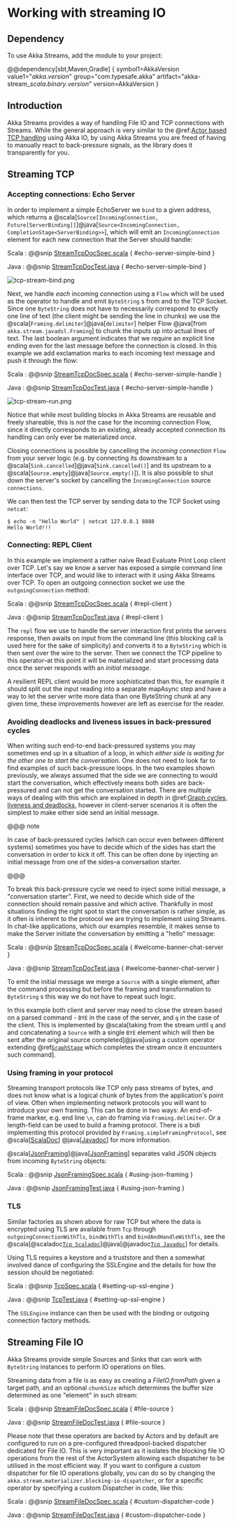 # Working with streaming IO

## Dependency

To use Akka Streams, add the module to your project:

@@dependency[sbt,Maven,Gradle] {
  symbol1=AkkaVersion
  value1="$akka.version$"
  group="com.typesafe.akka"
  artifact="akka-stream_$scala.binary.version$"
  version=AkkaVersion
}

## Introduction

Akka Streams provides a way of handling File IO and TCP connections with Streams.
While the general approach is very similar to the @ref:[Actor based TCP handling](../io-tcp.md) using Akka IO,
by using Akka Streams you are freed of having to manually react to back-pressure signals,
as the library does it transparently for you.

## Streaming TCP

### Accepting connections: Echo Server

In order to implement a simple EchoServer we `bind` to a given address, which returns a @scala[`Source[IncomingConnection, Future[ServerBinding]]`]@java[`Source<IncomingConnection, CompletionStage<ServerBinding>>`],
which will emit an `IncomingConnection` element for each new connection that the Server should handle:

Scala
:   @@snip [StreamTcpDocSpec.scala](/akka-docs/src/test/scala/docs/stream/io/StreamTcpDocSpec.scala) { #echo-server-simple-bind }

Java
:   @@snip [StreamTcpDocTest.java](/akka-docs/src/test/java/jdocs/stream/io/StreamTcpDocTest.java) { #echo-server-simple-bind }

![tcp-stream-bind.png](../images/tcp-stream-bind.png)

Next, we handle *each* incoming connection using a `Flow` which will be used as the operator
to handle and emit `ByteString` s from and to the TCP Socket. Since one `ByteString` does not have to necessarily
correspond to exactly one line of text (the client might be sending the line in chunks) we use the @scala[`Framing.delimiter`]@java[`delimiter`]
helper Flow @java[from `akka.stream.javadsl.Framing`] to chunk the inputs up into actual lines of text. The last boolean
argument indicates that we require an explicit line ending even for the last message before the connection is closed.
In this example we add exclamation marks to each incoming text message and push it through the flow:

Scala
:   @@snip [StreamTcpDocSpec.scala](/akka-docs/src/test/scala/docs/stream/io/StreamTcpDocSpec.scala) { #echo-server-simple-handle }

Java
:   @@snip [StreamTcpDocTest.java](/akka-docs/src/test/java/jdocs/stream/io/StreamTcpDocTest.java) { #echo-server-simple-handle }

![tcp-stream-run.png](../images/tcp-stream-run.png)

Notice that while most building blocks in Akka Streams are reusable and freely shareable, this is *not* the case for the
incoming connection Flow, since it directly corresponds to an existing, already accepted connection its handling can
only ever be materialized *once*.

Closing connections is possible by cancelling the *incoming connection* `Flow` from your server logic (e.g. by
connecting its downstream to a @scala[`Sink.cancelled`]@java[`Sink.cancelled()`] and its upstream to a @scala[`Source.empty`]@java[`Source.empty()`]).
It is also possible to shut down the server's socket by cancelling the `IncomingConnection` source `connections`.

We can then test the TCP server by sending data to the TCP Socket using `netcat`:

```
$ echo -n "Hello World" | netcat 127.0.0.1 8888
Hello World!!!
```

### Connecting: REPL Client

In this example we implement a rather naive Read Evaluate Print Loop client over TCP.
Let's say we know a server has exposed a simple command line interface over TCP,
and would like to interact with it using Akka Streams over TCP. To open an outgoing connection socket we use
the `outgoingConnection` method:

Scala
:   @@snip [StreamTcpDocSpec.scala](/akka-docs/src/test/scala/docs/stream/io/StreamTcpDocSpec.scala) { #repl-client }

Java
:   @@snip [StreamTcpDocTest.java](/akka-docs/src/test/java/jdocs/stream/io/StreamTcpDocTest.java) { #repl-client }

The `repl` flow we use to handle the server interaction first prints the servers response, then awaits on input from
the command line (this blocking call is used here for the sake of simplicity) and converts it to a
`ByteString` which is then sent over the wire to the server. Then we connect the TCP pipeline to this
operator–at this point it will be materialized and start processing data once the server responds with
an *initial message*.

A resilient REPL client would be more sophisticated than this, for example it should split out the input reading into
a separate mapAsync step and have a way to let the server write more data than one ByteString chunk at any given time,
these improvements however are left as exercise for the reader.

### Avoiding deadlocks and liveness issues in back-pressured cycles

When writing such end-to-end back-pressured systems you may sometimes end up in a situation of a loop,
in which *either side is waiting for the other one to start the conversation*. One does not need to look far
to find examples of such back-pressure loops. In the two examples shown previously, we always assumed that the side we
are connecting to would start the conversation, which effectively means both sides are back-pressured and can not get
the conversation started. There are multiple ways of dealing with this which are explained in depth in @ref:[Graph cycles, liveness and deadlocks](stream-graphs.md#graph-cycles),
however in client-server scenarios it is often the simplest to make either side send an initial message.

@@@ note

In case of back-pressured cycles (which can occur even between different systems) sometimes you have to decide
which of the sides has start the conversation in order to kick it off. This can be often done by injecting an
initial message from one of the sides–a conversation starter.

@@@

To break this back-pressure cycle we need to inject some initial message, a "conversation starter".
First, we need to decide which side of the connection should remain passive and which active.
Thankfully in most situations finding the right spot to start the conversation is rather simple, as it often is inherent
to the protocol we are trying to implement using Streams. In chat-like applications, which our examples resemble,
it makes sense to make the Server initiate the conversation by emitting a "hello" message:

Scala
:   @@snip [StreamTcpDocSpec.scala](/akka-docs/src/test/scala/docs/stream/io/StreamTcpDocSpec.scala) { #welcome-banner-chat-server }

Java
:   @@snip [StreamTcpDocTest.java](/akka-docs/src/test/java/jdocs/stream/io/StreamTcpDocTest.java) { #welcome-banner-chat-server }

To emit the initial message we merge a `Source` with a single element, after the command processing but before the
framing and transformation to `ByteString` s this way we do not have to repeat such logic.

In this example both client and server may need to close the stream based on a parsed command - `BYE` in the case
of the server, and `q` in the case of the client. This is implemented by @scala[taking from the stream until `q` and
and concatenating a `Source` with a single `BYE` element which will then be sent after the original source completed]@java[using a custom operator extending @ref[`GraphStage`](stream-customize.md)
which completes the stream once it encounters such command].

### Using framing in your protocol

Streaming transport protocols like TCP only pass streams of bytes, and does not know what is a logical chunk of bytes from the
application's point of view. Often when implementing network protocols you will want to introduce your own framing.
This can be done in two ways:
An end-of-frame marker, e.g. end line `\n`, can do framing via `Framing.delimiter`.
Or a length-field can be used to build a framing protocol.
There is a bidi implementing this protocol provided by `Framing.simpleFramingProtocol`,
see
@scala[[ScalaDoc](https://doc.akka.io/api/akka/current/akka/stream/scaladsl/Framing$.html)]
@java[[Javadoc](https://doc.akka.io/japi/akka/current/akka/stream/javadsl/Framing.html#simpleFramingProtocol-int-)]
for more information.

@scala[[JsonFraming](https://doc.akka.io/api/akka/current/akka/stream/scaladsl/JsonFraming$.html)]@java[[JsonFraming](https://doc.akka.io/japi/akka/current/akka/stream/javadsl/JsonFraming.html#objectScanner-int-)] separates valid JSON objects from incoming `ByteString` objects:

Scala
:  @@snip [JsonFramingSpec.scala](/akka-stream-tests/src/test/scala/akka/stream/scaladsl/JsonFramingSpec.scala) { #using-json-framing }

Java
:  @@snip [JsonFramingTest.java](/akka-stream-tests/src/test/java/akka/stream/javadsl/JsonFramingTest.java) { #using-json-framing }

### TLS

Similar factories as shown above for raw TCP but where the data is encrypted using TLS are available from `Tcp`
through `outgoingConnectionWithTls`, `bindWithTls` and `bindAndHandleWithTls`,
see the @scala[@scaladoc[`Tcp Scaladoc`](akka.stream.scaladsl.Tcp)]@java[@javadoc[`Tcp Javadoc`](akka.stream.javadsl.Tcp)]  for details.

Using TLS requires a keystore and a truststore and then a somewhat involved dance of configuring the SSLEngine and the details for how the session should be negotiated:

Scala
:  @@snip [TcpSpec.scala](/akka-stream-tests/src/test/scala/akka/stream/io/TcpSpec.scala) { #setting-up-ssl-engine }

Java
:  @@snip [TcpTest.java](/akka-stream-tests/src/test/java/akka/stream/javadsl/TcpTest.java) { #setting-up-ssl-engine }


The `SSLEngine` instance can then be used with the binding or outgoing connection factory methods.

## Streaming File IO

Akka Streams provide simple Sources and Sinks that can work with `ByteString` instances to perform IO operations
on files.

Streaming data from a file is as easy as creating a *FileIO.fromPath* given a target path, and an optional
`chunkSize` which determines the buffer size determined as one "element" in such stream:

Scala
:   @@snip [StreamFileDocSpec.scala](/akka-docs/src/test/scala/docs/stream/io/StreamFileDocSpec.scala) { #file-source }

Java
:   @@snip [StreamFileDocTest.java](/akka-docs/src/test/java/jdocs/stream/io/StreamFileDocTest.java) { #file-source } 

Please note that these operators are backed by Actors and by default are configured to run on a pre-configured
threadpool-backed dispatcher dedicated for File IO. This is very important as it isolates the blocking file IO operations from the rest
of the ActorSystem allowing each dispatcher to be utilised in the most efficient way. If you want to configure a custom
dispatcher for file IO operations globally, you can do so by changing the `akka.stream.materializer.blocking-io-dispatcher`,
or for a specific operator by specifying a custom Dispatcher in code, like this:

Scala
:   @@snip [StreamFileDocSpec.scala](/akka-docs/src/test/scala/docs/stream/io/StreamFileDocSpec.scala) { #custom-dispatcher-code }

Java
:   @@snip [StreamFileDocTest.java](/akka-docs/src/test/java/jdocs/stream/io/StreamFileDocTest.java) { #custom-dispatcher-code }
